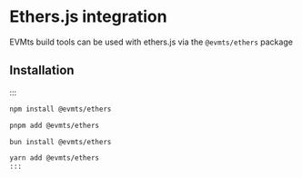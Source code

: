 # Ethers.js integration

EVMts build tools can be used with ethers.js via the `@evmts/ethers` package

## Installation

:::
```bash [npm]
npm install @evmts/ethers
```

```bash [pnpm]
pnpm add @evmts/ethers
```

```bash [bun]
bun install @evmts/ethers
```

```bash [yarn]
yarn add @evmts/ethers
:::
